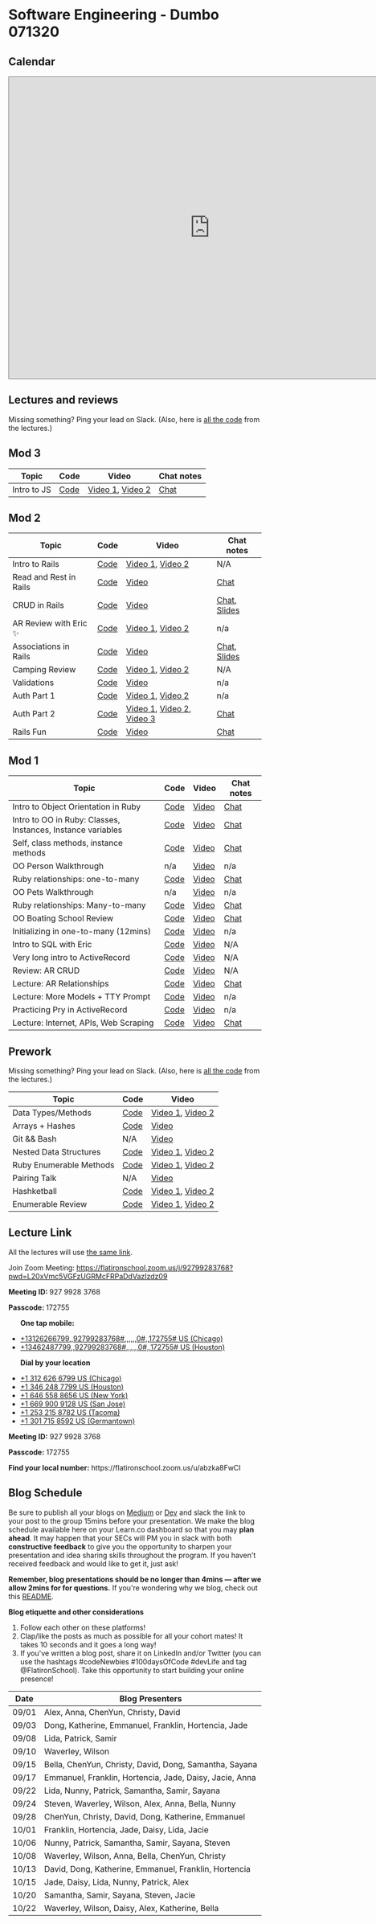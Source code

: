 # Software Engineering - Dumbo 071320  

## Calendar
<iframe src="https://calendar.google.com/calendar/b/1/embed?height=600&amp;wkst=1&amp;bgcolor=%23ffffff&amp;ctz=America%2FNew_York&amp;src=ZmxhdGlyb25zY2hvb2wuY29tX2RrN3UxM3IwbnNhNzNvbXBtMnZrMm5qcmxnQGdyb3VwLmNhbGVuZGFyLmdvb2dsZS5jb20&amp;src=ZmxhdGlyb25zY2hvb2wuY29tX241aDBmbHNkOGY0aWU1NzNtZnY2bTg1cm4wQGdyb3VwLmNhbGVuZGFyLmdvb2dsZS5jb20&amp;color=%230B8043&amp;color=%23D81B60&amp;mode=WEEK" style="border:solid 1px #777" width="800" height="600" frameborder="0" scrolling="no"></iframe>

## Lectures and reviews
Missing something? Ping your lead on Slack. (Also, here is [all the code](https://github.com/learn-co-students/nyc04-seng-ft-071320) from the lectures.) 

## Mod 3
| Topic            | Code                | Video                | Chat notes |
| -----            | ----                | -----                | ---- |
| Intro to JS | [Code](https://github.com/learn-co-students/nyc04-seng-ft-071320/tree/master/29-intro-to-js) | [Video 1](https://youtu.be/ZGJjb1WZC0A), [Video 2](https://youtu.be/6XXE9yKoi3g) | [Chat](https://github.com/learn-co-students/nyc04-seng-ft-071320/blob/master/29-intro-to-js/chat.txt) |

## Mod 2

| Topic            | Code                | Video                | Chat notes |
| -----            | ----                | -----                | ---- |
| Intro to Rails | [Code](https://github.com/learn-co-students/nyc04-seng-ft-071320/tree/master/19-intro-to-rails) | [Video 1](https://flatironschool.zoom.us/rec/share/w8xSDODu0WlIGrfK5xDRf4wBPKDaaaa82yUdr6IOnk1KQK8OD-H45DyVeB722Tfe?startTime=1598291679000),  [Video 2](https://flatironschool.zoom.us/rec/share/w8xSDODu0WlIGrfK5xDRf4wBPKDaaaa82yUdr6IOnk1KQK8OD-H45DyVeB722Tfe?startTime=1598294129000)| N/A |
| Read and Rest in Rails | [Code](https://github.com/learn-co-students/nyc04-seng-ft-071320/tree/master/20-rest-and-read-in-rails) | [Video](https://flatironschool.zoom.us/rec/play/7MElcbj8qDw3EoKU5gSDB_9xW47uK_-sh3Ie_qJZmkq2AHcFNlugZLUbZurqUh1rbjh6qMOzpEXKc3JI?autoplay=true&startTime=1598376742000)| [Chat](https://github.com/learn-co-students/nyc04-seng-ft-071320/blob/master/20-rest-and-read-in-rails/M2W1D2.txt) |
| CRUD in Rails | [Code](https://github.com/learn-co-students/nyc04-seng-ft-071320/tree/master/21-crud-in-rails) | [Video](https://flatironschool.zoom.us/rec/share/x9NsC6r--VtJYZGO5AbgC5MZBtniX6a81nce-qAFzht1BLaDM18fs_iNpJku3nG4?startTime=1598464952000)| [Chat](https://github.com/learn-co-students/nyc04-seng-ft-071320/blob/master/21-crud-in-rails/M2W1D3.txt), [Slides](https://docs.google.com/presentation/d/1nvHO7oUfWKUgU3qF25couGCIJuNaHAkvTWGzfernVKQ/edit?usp=sharing) |
| AR Review with Eric ✨ | [Code](https://github.com/learn-co-students/nyc04-seng-ft-071320/tree/master/22-ar-review) | [Video 1](https://flatironschool.zoom.us/rec/share/-ZxrAer8y2hIR6_Aq2DYYYJ6IY7Keaa82nRP-qFemhvyK9QaLqDQKnPuHIFqaIi2?startTime=1598537030000), [Video 2](https://flatironschool.zoom.us/rec/share/-ZxrAer8y2hIR6_Aq2DYYYJ6IY7Keaa82nRP-qFemhvyK9QaLqDQKnPuHIFqaIi2?startTime=1598538939000) | n/a |
| Associations in Rails | [Code](https://github.com/learn-co-students/nyc04-seng-ft-071320/tree/master/23-rails-associations) | [Video](https://flatironschool.zoom.us/rec/share/6pZTHerI8j9OeaOc1W3tfokZEq-5eaa81nVNr_MIyE0uBZUTQNF1otUKJy611qnm?startTime=1598549537000) | [Chat](https://github.com/learn-co-students/nyc04-seng-ft-071320/tree/master/23-rails-associations/M2W1D4.txt), [Slides](https://docs.google.com/presentation/d/1nvHO7oUfWKUgU3qF25couGCIJuNaHAkvTWGzfernVKQ/edit?usp=sharing) | 
| Camping Review | [Code](https://github.com/learn-co-students/nyc04-seng-ft-071320/tree/master/24-camping-review) | [Video 1](https://youtu.be/GVdmRaw1uiA), [Video 2](https://youtu.be/T7xqkbqBmaQ) | N/A |
| Validations | [Code](https://github.com/learn-co-students/nyc04-seng-ft-071320/tree/master/25-validations) | [Video](https://flatironschool.zoom.us/rec/play/v5crIeH7rTs3GdGV4gSDUaNxW9XvLqms0Hcbq_JezkjkAnFQYAakbuMUYeYXRx4K5gJv15ScE88OZ94r?continueMode=true&_x_zm_rtaid=7KZg9U-ASyOBSKHwVOKpbA.1598905393155.8552925ca60166f199fdae93fe609cf5&_x_zm_rhtaid=506) | n/a |
| Auth Part 1 | [Code](https://github.com/learn-co-students/nyc04-seng-ft-071320/tree/master/26-cookies-session) | [Video 1](https://flatironschool.zoom.us/rec/play/jl21Oik9hUSjJ1I6_sPen0MwgXaW8z26n01IruSe_RBl4BpMB7hdsrmJGlZ_JUeCmk-8FSHd9fIeRSNQ.69pKP2WVyhj0_NOB?_x_zm_rhtaid=884&_x_zm_rtaid=xPiKYzvNTzyzv001c7JOAw.1599167436767.c56b7bc442bf2eeba1a01682fc5ca2ed&autoplay=true&continueMode=true&startTime=1599154482000), [Video 2](https://flatironschool.zoom.us/rec/play/jl21Oik9hUSjJ1I6_sPen0MwgXaW8z26n01IruSe_RBl4BpMB7hdsrmJGlZ_JUeCmk-8FSHd9fIeRSNQ.69pKP2WVyhj0_NOB?_x_zm_rhtaid=884&_x_zm_rtaid=xPiKYzvNTzyzv001c7JOAw.1599167436767.c56b7bc442bf2eeba1a01682fc5ca2ed&autoplay=true&continueMode=true&startTime=1599156796000) | n/a |
| Auth Part 2 | [Code](https://github.com/learn-co-students/nyc04-seng-ft-071320/tree/master/27-auth) | [Video 1](https://youtu.be/VQym_aBYgq4), [Video 2](https://youtu.be/qkSANTsNP_8), [Video 3](https://youtu.be/4S8n8d-6TV4) | [Chat](https://github.com/learn-co-students/nyc04-seng-ft-071320/blob/master/27-auth/chat.txt) |
| Rails Fun | [Code](https://github.com/learn-co-students/nyc04-seng-ft-071320/tree/master/28-refactoring) | [Video](https://youtu.be/0Qay9UdfS1o) | [Chat](https://github.com/learn-co-students/nyc04-seng-ft-071320/blob/master/28-refactoring/chat.txt) |


## Mod 1
| Topic            | Code                | Video                | Chat notes |
| -----            | ----                | -----                | ---- |
| Intro to Object Orientation in Ruby | [Code](https://github.com/learn-co-students/nyc04-seng-ft-071320/tree/master/07-intro-to-oo-in-ruby) | [Video](https://flatironschool.zoom.us/rec/share/tOJIMprz_ENLes-c1ULUVZIHHLXBeaa8hnRL-vcIzxttyPv9Kc8glDZLaFNvi-wx) | [Chat](https://github.com/learn-co-students/nyc04-seng-ft-071320/blob/master/07-intro-to-oo-in-ruby/W1Monday-1-intro-to-oo.txt)
| Intro to OO in Ruby: Classes, Instances, Instance variables | [Code](https://github.com/learn-co-students/nyc04-seng-ft-071320/tree/master/08-Classes-Instances-Attributes)| [Video](https://flatironschool.zoom.us/rec/share/68pnIYuu6kFJW4mOq2faQKAFEoPdeaa813UW-_oMzEzCVia4ENxrmn7X58cYHBDC) | [Chat](https://github.com/learn-co-students/nyc04-seng-ft-071320/blob/master/07-intro-to-oo-in-ruby/W1Monday-2-classes-instances-instance-variables.txt) |
| Self, class methods, instance methods | [Code](https://github.com/learn-co-students/nyc04-seng-ft-071320/tree/master/09-self-class-methods-class-variables)| [Video](https://flatironschool.zoom.us/rec/play/7J0pJuH7-z83H4GX5QSDBf8vW9W7Lq6s0CBM-vpezE2wAncKMVGjY7YSYubfOz98OlhyYL_mwFjsoFOv?continueMode=true) | [Chat](https://github.com/learn-co-students/nyc04-seng-ft-071320/blob/master/07-intro-to-oo-in-ruby//Users/sylwiavargas/access-labs/nyc04-seng-ft-071320/09-self-class-methods-class-variables/W1-Wed-Self-class-methods.txt) |
| OO Person Walkthrough | n/a | [Video](https://flatironschool.zoom.us/rec/play/6ZB-dOj9qjo3SdfEtQSDAvRxW9W-fays1SBMrPRenhu1BiZVNVWvZ-ZHN-TWQKBkWa4mMabVLjyZhFGH?continueMode=true) | n/a |
| Ruby relationships: one-to-many | [Code](https://github.com/learn-co-students/nyc04-seng-ft-071320/tree/master/10-one-to-many) | [Video](https://flatironschool.zoom.us/rec/share/ypJLcp7u6D9ObbfCzULzRJw8B57fX6a80yBI-vYIykouxjMNbRWa6yxymgTukQKE) |[Chat](https://github.com/learn-co-students/nyc04-seng-ft-071320/blob/master/10-one-to-many/W1-Wednesday.txt) |
| OO Pets Walkthrough | n/a | [Video](https://flatironschool.zoom.us/rec/play/u8Evd-79-DI3S9eVtASDU_J_W43pJ6Os0SYc86Zbyhq9USEHNVOnNecQZeZz9AvgqWNiH9KVroowRZJX) | n/a |
| Ruby relationships: Many-to-many | [Code](https://github.com/learn-co-students/nyc04-seng-ft-071320/tree/master/11-many-to-many)| [Video](https://flatironschool.zoom.us/rec/play/uJAlc-yu_Go3HdySsQSDA_FwW424e_ms1iVIqfoFzxu8ViYCO1WlM7RHZOCffYfMD-NFnCgYV-M_K90F?continueMode=true) | [Chat](https://github.com/learn-co-students/nyc04-seng-ft-071320/blob/master/07-intro-to-oo-in-ruby//Users/sylwiavargas/access-labs/nyc04-seng-ft-071320/09-self-class-methods-class-variables/W1-Thu-many-to-many.txt) |
| OO Boating School Review | [Code](https://github.com/learn-co-students/nyc04-seng-ft-071320/tree/master/11%2C5-Boating-School-Review/ruby-oo-relationships-practice-boating-school-exercise-nyc04-seng-ft-071220)| [Video](https://flatironschool.zoom.us/rec/play/75Qvd73--Dk3G9ySsASDC_8oW42_e6us0HVL-qdezB62VCRWZ1uuNLFDZbDWMNYhxv5LGcSfS8q8FMgY?continueMode=true&_x_zm_rtaid=Ih2ejevRRZiXLcBCkBEFpg.1596815408554.11328992d839805c03884210ee45272d&_x_zm_rhtaid=265) | [Chat](https://github.com/learn-co-students/nyc04-seng-ft-071320/blob/master/10-one-to-many/W1-Friday.txt) |
| Initializing in one-to-many (12mins) | [Code](https://github.com/learn-co-students/nyc04-seng-ft-071320/tree/master/11%2C6-song-belongs-to-artist)| [Video](https://flatironschool.zoom.us/rec/play/65Z_dr2q_Wg3GoWc4gSDVvJ5W9S4LK-sh3Uf-PYNzkqxAnULOgDyMLsVYOXEMd_ZZ_GEFJ-1zU4c4U8I?continueMode=true&_x_zm_rtaid=4j3aAbQTS8OVK-Qr20nRHg.1596898373593.98b82382a675a2c14fc56f986a5a3705&_x_zm_rhtaid=408) | n/a |
| Intro to SQL with Eric | [Code](https://github.com/learn-co-students/nyc04-seng-ft-071320/tree/master/12-sql) | [Video](https://flatironschool.zoom.us/rec/share/7-coBuvC7VxJUq_GyE2Pf_YYFZbAT6a82ycarKJZmUaiEEz_FMgT4QHrjwkba_d6) | N/A |
| Very long intro to ActiveRecord | [Code](https://github.com/learn-co-students/nyc04-seng-ft-071320/tree/master/13-intro-to-AR) | [Video](https://flatironschool.zoom.us/rec/play/75IqJr-r_z43GIWW5ASDBKJ7W47sJ6qsgCYXr6EMykjjW3ALZADwZOMQYOP6vU0ADhjdCwyuL7AXTMP6?continueMode=true) | N/A |
| Review: AR CRUD | [Code](https://github.com/learn-co-students/nyc04-seng-ft-071320/tree/master/14-AR-CRUD) | [Video](https://flatironschool.zoom.us/recording/detail?meeting_id=91LErRvRRi2X0RbIp0XoTQ%3D%3D) | N/A |
| Lecture: AR Relationships | [Code](https://github.com/learn-co-students/nyc04-seng-ft-071320/tree/master/15-AR-relationships) | [Video](https://flatironschool.zoom.us/rec/play/u8csd-CtqDI3TobG4QSDBP4qW42-J6ys1yAfq_oFxE-yUiRSYFSvN7JHNudYc4jRFXBtF_Xcp2AbPPkN?autoplay=true&startTime=1597341766000) | [Chat](https://github.com/learn-co-students/nyc04-seng-ft-071320/blob/master/10-one-to-many/W2-Thu.txt) |
| Lecture: More Models + TTY Prompt | [Code](https://github.com/learn-co-students/nyc04-seng-ft-071320/tree/master/16-more-models-and-project-setup) | [Video](https://flatironschool.zoom.us/rec/play/7MB-Jr38qD43S4GU4gSDA_5_W9W_Kq6sgycY-KEMxBu8ACFSM1fzY7EVNOeZ5joqnEZ-qx7UczsQ6UbA?autoplay=true&startTime=1597426461000) | n/a |
| Practicing Pry in ActiveRecord | [Code](https://github.com/learn-co-students/nyc04-seng-ft-071320/tree/master/17-practicing-AR-pry) | [Video](https://flatiron-school.slack.com/files/UTFAJJX7D/F019PB0QNAC/activerecord_pry_review.mp4) | n/a |
| Lecture: Internet, APIs, Web Scraping | [Code](https://github.com/learn-co-students/nyc04-seng-ft-071320/tree/master/18-ruby-and-the-internet) | [Video](https://flatironschool.zoom.us/rec/play/vZJ4dOyr-mk3GYGX5QSDAPQsW9S7Ka-s1XMe_vQMyk21ASEANFTzbuYQaufD89XO0WRuMEYyCVSH_Gf7?autoplay=true&startTime=1597858344000) | [Chat](https://github.com/learn-co-students/nyc04-seng-ft-071320/blob/master/18-ruby-and-the-internet/meeting_saved_chat.txt) |

## Prework 
Missing something? Ping your lead on Slack. (Also, here is [all the code](https://github.com/learn-co-students/nyc04-seng-ft-071320) from the lectures.) 

| Topic            | Code                | Video                |
| -----            | ----                | -----                |
| Data Types/Methods | [Code](https://github.com/learn-co-students/nyc04-seng-ft-071320/tree/master/01-datatypes-methods) | [Video 1](https://youtu.be/qu_jkn759Hk), [Video 2](https://youtu.be/mibM7Lj_WXQ) |
| Arrays + Hashes | [Code](https://github.com/learn-co-students/nyc04-seng-ft-071320/tree/master/02-arrays-and-hashes) | [Video](https://youtu.be/rEDAmSGE6co) |
| Git && Bash |  N/A  | [Video](https://youtu.be/RXuU_tbYqas) |
| Nested Data Structures | [Code](https://github.com/learn-co-students/nyc04-seng-ft-071320/tree/master/03-nested-data) | [Video 1](https://youtu.be/OS18-Po5y4k), [Video 2](https://youtu.be/YFfdkOZX4_U) |
| Ruby Enumerable Methods | [Code](https://github.com/learn-co-students/nyc04-seng-ft-071320/tree/master/04-enumerable-methods) | [Video 1](https://youtu.be/Qlih9bmodgA), [Video 2](https://youtu.be/cgcqsrh1V28) |
| Pairing Talk | N/A | [Video](https://youtu.be/olo-bH65GFk) |
| Hashketball | [Code](https://github.com/learn-co-students/nyc04-seng-ft-071320/tree/master/05-hashketball-review) | [Video 1](https://youtu.be/c2prV6MZlhc), [Video 2](https://youtu.be/ekvfBwMowr8) |
| Enumerable Review | [Code](https://github.com/learn-co-students/nyc04-seng-ft-071320/tree/master/06-enumerable-assignment) | [Video 1](https://youtu.be/FhvsXeOAcog), [Video 2](https://youtu.be/rte2lxLEtVs) |

## Lecture Link
All the lectures will use [the same link](https://flatironschool.zoom.us/j/92799283768?pwd=L20xVmc5VGFzUGRMcFRPaDdVazIzdz09).
<p> Join Zoom Meeting: <a href="https://flatironschool.zoom.us/j/92799283768?pwd=L20xVmc5VGFzUGRMcFRPaDdVazIzdz09"> https://flatironschool.zoom.us/j/92799283768?pwd=L20xVmc5VGFzUGRMcFRPaDdVazIzdz09 </a>  </p>

<p> <strong> Meeting ID: </strong> 927 9928 3768</p> 
<p> <strong> Passcode: </strong> 172755</p> 

<ul> <p><strong> One tap mobile: </strong></p>
  <li> <a href="tel:+13126266799,,92799283768#,,,,,,0#,,172755#"> +13126266799,,92799283768#,,,,,,0#,,172755# US (Chicago) </a> </li>
  <li> <a href="tel:+13462487799,,92799283768#,,,,,,0#,,172755#"> +13462487799,,92799283768#,,,,,,0#,,172755# US (Houston) </a> </li>
 </ul>

<ul> 
<p><strong> Dial by your location</strong></p>
  <li>  <a href="tel:+1312-626-6799"> +1 312 626 6799 US (Chicago)  </a></li>
  <li> <a href="tel:+1346-248-7799"> +1 346 248 7799 US (Houston) </a></li>
  <li> <a href="tel:+1646-558-8656"> +1 646 558 8656 US (New York) </a></li>
  <li>  <a href="tel:+1669-900-9128"> +1 669 900 9128 US (San Jose) </a></li>
  <li>  <a href="tel:+1253-215-8782"> +1 253 215 8782 US (Tacoma) </a></li>
  <li>  <a href="tel:+1301-715-8592"> +1 301 715 8592 US (Germantown) </a></li>
 </ul> 
<p> <strong> Meeting ID:</strong> 927 9928 3768</p>
<p> <strong> Passcode:</strong> 172755</p>
<p> <strong> Find your local number:</strong> https://flatironschool.zoom.us/u/abzka8FwCI</p>

## Blog Schedule

Be sure to publish all your blogs on [Medium](https://medium.com/) or [Dev](https://dev.to) and slack the link to your post to the group 15mins before your presentation. We make the blog schedule available here on your Learn.co dashboard so that you may **plan ahead**. It may happen that your SECs will PM you in slack with both **constructive feedback** to give you the opportunity to sharpen your presentation and idea sharing skills throughout the program. If you haven't received feedback and would like to get it, just ask!

**Remember, blog presentations should be no longer than 4mins — after we allow 2mins for for questions.** If you're wondering why we blog, check out this [README](https://github.com/learn-co-curriculum/web-immersive-blogging).

**Blog etiquette and other considerations**
1. Follow each other on these platforms! 
2. Clap/like the posts as much as possible for all your cohort mates! It takes 10 seconds and it goes a long way!
3. If you've written a blog post, share it on LinkedIn and/or Twitter (you can use the hashtags #codeNewbies #100daysOfCode #devLife and tag @FlatironSchool). Take this opportunity to start building your online presence! 

| **Date** | **Blog Presenters**                                                        |
| -------- | ---------------------------------------------------------------------------|
| 09/01    | Alex, Anna, ChenYun, Christy, David                    |
| 09/03    | Dong, Katherine, Emmanuel, Franklin, Hortencia, Jade      |
| 09/08    | Lida, Patrick, Samir                   |
| 09/10    | Waverley, Wilson                      |
| 09/15    | Bella, ChenYun, Christy, David, Dong, Samantha, Sayana                      |
| 09/17    | Emmanuel, Franklin, Hortencia, Jade, Daisy, Jacie, Anna                          |
| 09/22    | Lida, Nunny, Patrick, Samantha, Samir, Sayana                |
| 09/24    | Steven, Waverley, Wilson, Alex, Anna, Bella, Nunny                  |
| 09/28    | ChenYun, Christy, David, Dong, Katherine, Emmanuel                     |
| 10/01    | Franklin, Hortencia, Jade, Daisy, Lida, Jacie                     |
| 10/06    | Nunny, Patrick, Samantha, Samir, Sayana, Steven                     |
| 10/08    | Waverley, Wilson, Anna, Bella, ChenYun, Christy                     |
| 10/13    | David, Dong, Katherine, Emmanuel, Franklin, Hortencia            |
| 10/15    | Jade, Daisy, Lida, Nunny, Patrick, Alex                     |
| 10/20    | Samantha, Samir, Sayana, Steven, Jacie                    |
| 10/22    | Waverley, Wilson, Daisy, Alex, Katherine, Bella                      |


